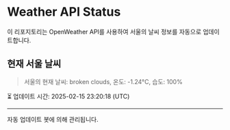 
# Weather API Status

이 리포지토리는 OpenWeather API를 사용하여 서울의 날씨 정보를 자동으로 업데이트합니다.

## 현재 서울 날씨
> 서울의 현재 날씨: broken clouds, 온도: -1.24°C, 습도: 100%

⏳ 업데이트 시간: 2025-02-15 23:20:18 (UTC)

---
자동 업데이트 봇에 의해 관리됩니다.
